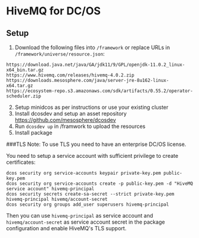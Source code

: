 # HiveMQ for DC/OS

## Setup

1. Download the following files into `/framework` or replace URLs in `/framework/universe/resource.json`:

```
https://download.java.net/java/GA/jdk11/9/GPL/openjdk-11.0.2_linux-x64_bin.tar.gz
https://www.hivemq.com/releases/hivemq-4.0.2.zip
https://downloads.mesosphere.com/java/server-jre-8u162-linux-x64.tar.gz
https://ecosystem-repo.s3.amazonaws.com/sdk/artifacts/0.55.2/operator-scheduler.zip
```

2. Setup minidcos as per instructions or use your existing cluster
3. Install dcosdev and setup an asset repository https://github.com/mesosphere/dcosdev
4. Run `dcosdev up` in /framwork to upload the resources
5. Install package

###TLS
Note: To use TLS you need to have an enterprise DC/OS license.

You need to setup a service account with sufficient privilege to create certificates:
```
dcos security org service-accounts keypair private-key.pem public-key.pem
dcos security org service-accounts create -p public-key.pem -d "HiveMQ service account" hivemq-principal
dcos security secrets create-sa-secret --strict private-key.pem hivemq-principal hivemq/account-secret
dcos security org groups add_user superusers hivemq-principal
```
Then you can use `hivemq-principal` as service account and `hivemq/account-secret` as service account secret in the
package configuration and enable HiveMQ's TLS support.
